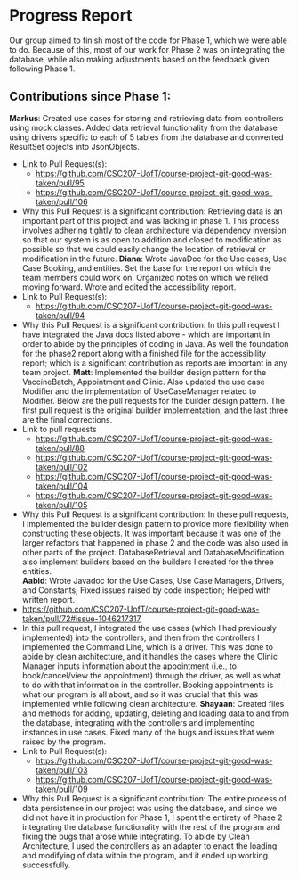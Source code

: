 # Progress Report
 
Our group aimed to finish most of the code for Phase 1, which we were able to do. Because of this, most of our work for Phase 2 was on integrating the database, while also making adjustments based on the feedback given following Phase 1.
 
## Contributions since Phase 1:
**Markus**: Created use cases for storing and retrieving data from controllers using mock classes. Added data retrieval functionality from the database using drivers specific to each of 5 tables from the database and converted ResultSet objects into JsonObjects.
* Link to Pull Request(s):
    * https://github.com/CSC207-UofT/course-project-git-good-was-taken/pull/95
    * https://github.com/CSC207-UofT/course-project-git-good-was-taken/pull/106
* Why this Pull Request is a significant contribution: Retrieving data is an important part of this project and was lacking in phase 1. This process involves adhering tightly to clean architecture via dependency inversion so that our system is as open to addition and closed to modification as possible so that we could easily change the location of retrieval or modification in the future.
**Diana**: Wrote JavaDoc for the Use cases, Use Case Booking, and entities. Set the base for the report on which the team members could work on. Organized notes on which we relied moving forward. Wrote and edited the accessibility report. 
* Link to Pull Request(s):
    * https://github.com/CSC207-UofT/course-project-git-good-was-taken/pull/94
* Why this Pull Request is a significant contribution: In this pull request I have integrated the Java docs listed above - which are important in order to abide by the principles of coding in Java. As well the foundation for the phase2 report along with a finished file for the accessibility report; which is a significant contribution as reports are important in any team project. 
**Matt**: Implemented the builder design pattern for the VaccineBatch, Appointment and Clinic. Also updated the use case Modifier and the implementation of UseCaseManager related to Modifier. Below are the pull requests for the builder design pattern. The first pull request is the original builder implementation, and the last three are the final corrections. 
* Link to pull requests
    * https://github.com/CSC207-UofT/course-project-git-good-was-taken/pull/88
    * https://github.com/CSC207-UofT/course-project-git-good-was-taken/pull/102
    * https://github.com/CSC207-UofT/course-project-git-good-was-taken/pull/104
    * https://github.com/CSC207-UofT/course-project-git-good-was-taken/pull/105
* Why this Pull Request is a significant contribution: In these pull requests, I implemented the builder design pattern to provide more flexibility when constructing these objects. It was important because it was one of the larger refactors that happened in phase 2 and the code was also used in other parts of the project. DatabaseRetrieval and DatabaseModification also implement builders based on the builders I created for the three entities.  
**Aabid**: Wrote Javadoc for the Use Cases, Use Case Managers, Drivers, and Constants; Fixed issues raised by code inspection; Helped with written report.
* https://github.com/CSC207-UofT/course-project-git-good-was-taken/pull/72#issue-1046217317
* In this pull request, I integrated the use cases (which I had previously implemented) into the controllers, and then from the controllers I implemented the Command Line, which is a driver. This was done to abide by clean architecture, and it handles the cases where the Clinic Manager inputs information about the appointment (i.e., to book/cancel/view the appointment) through the driver, as well as what to do with that information in the controller. Booking appointments is what our program is all about, and so it was crucial that this was implemented while following clean architecture.
**Shayaan**: Created files and methods for adding, updating, deleting and loading data to and from the database, integrating with the controllers and implementing instances in use cases. Fixed many of the bugs and issues that were raised by the program.
* Link to Pull Request(s):
    * https://github.com/CSC207-UofT/course-project-git-good-was-taken/pull/103
    * https://github.com/CSC207-UofT/course-project-git-good-was-taken/pull/109
* Why this Pull Request is a significant contribution: The entire process of data persistence in our project was using the database, and since we did not have it in production for Phase 1, I spent the entirety of Phase 2 integrating the database functionality with the rest of the program and fixing the bugs that arose while integrating. To abide by Clean Architecture, I used the controllers as an adapter to enact the loading and modifying of data within the program, and it ended up working successfully.
